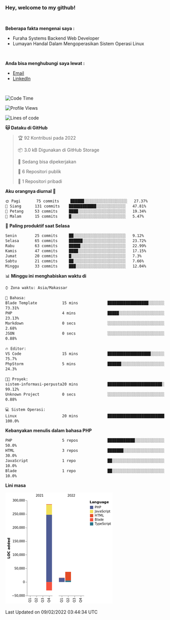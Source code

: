 <h3>Hey, welcome to my github!</h3>

<br>

<p><strong>Beberapa fakta mengenai saya :</strong></p>

<ul>
  <li>Furaha Systems Backend Web Developer</li>
  <li>Lumayan Handal Dalam Mengoperasikan Sistem Operasi Linux</li>
</ul>

<br>

<p><strong>Anda bisa menghubungi saya lewat :</strong></p>

<ul>
  <li><a href="mailto:renaldiapriyanto419@gmail.com">Email</a></li>
  <li><a href="https://www.linkedin.com/in/renaldi-kadang-314314206/">LinkedIn</a></li>
</ul>

<br>

<!--START_SECTION:waka-->
![Code Time](http://img.shields.io/badge/Code%20Time-2%20hrs%2013%20mins-blue)

![Profile Views](http://img.shields.io/badge/Profil%20dilihat-64-blue)

![Lines of code](https://img.shields.io/badge/Sejak%20Hello%20World%20aku%20telah%20menulis-257%20Thousand%20baris%20kode-blue)

**🐱 Dataku di GitHub** 

> 🏆 92 Kontribusi pada 2022
 > 
> 📦 3.0 kB Digunakan di GitHub Storage 
 > 
> 💼 Sedang bisa dipekerjakan
 > 
> 📜 6 Repositori publik 
 > 
> 🔑 1 Repositori pribadi 
 > 
**Aku orangnya diurnal 🐤** 

```text
🌞 Pagi       75 commits     ██████░░░░░░░░░░░░░░░░░░░   27.37% 
🌆 Siang      131 commits    ████████████░░░░░░░░░░░░░   47.81% 
🌃 Petang     53 commits     ████░░░░░░░░░░░░░░░░░░░░░   19.34% 
🌙 Malam      15 commits     █░░░░░░░░░░░░░░░░░░░░░░░░   5.47%

```
📅 **Paling produktif saat Selasa** 

```text
Senin        25 commits     ██░░░░░░░░░░░░░░░░░░░░░░░   9.12% 
Selasa       65 commits     ██████░░░░░░░░░░░░░░░░░░░   23.72% 
Rabu         63 commits     █████░░░░░░░░░░░░░░░░░░░░   22.99% 
Kamis        47 commits     ████░░░░░░░░░░░░░░░░░░░░░   17.15% 
Jumat        20 commits     █░░░░░░░░░░░░░░░░░░░░░░░░   7.3% 
Sabtu        21 commits     ██░░░░░░░░░░░░░░░░░░░░░░░   7.66% 
Minggu       33 commits     ███░░░░░░░░░░░░░░░░░░░░░░   12.04%

```


📊 **Minggu ini menghabiskan waktu di** 

```text
⌚︎ Zona waktu: Asia/Makassar

💬 Bahasa: 
Blade Template           15 mins             ██████████████████░░░░░░░   73.31% 
PHP                      4 mins              █████░░░░░░░░░░░░░░░░░░░░   23.13% 
Markdown                 0 secs              ░░░░░░░░░░░░░░░░░░░░░░░░░   2.68% 
JSON                     0 secs              ░░░░░░░░░░░░░░░░░░░░░░░░░   0.88%

🔥 Editor: 
VS Code                  15 mins             ███████████████████░░░░░░   75.7% 
PhpStorm                 5 mins              ██████░░░░░░░░░░░░░░░░░░░   24.3%

🐱‍💻 Proyek: 
sistem-informasi-perpusta20 mins             ████████████████████████░   99.12% 
Unknown Project          0 secs              ░░░░░░░░░░░░░░░░░░░░░░░░░   0.88%

💻 Sistem Operasi: 
Linux                    20 mins             █████████████████████████   100.0%

```

**Kebanyakan menulis dalam bahasa PHP** 

```text
PHP                      5 repos             ████████████░░░░░░░░░░░░░   50.0% 
HTML                     3 repos             ███████░░░░░░░░░░░░░░░░░░   30.0% 
JavaScript               1 repo              ██░░░░░░░░░░░░░░░░░░░░░░░   10.0% 
Blade                    1 repo              ██░░░░░░░░░░░░░░░░░░░░░░░   10.0%

```


**Lini masa**

![Chart not found](https://raw.githubusercontent.com/Sylent-Sys/Sylent-Sys/main/charts/bar_graph.png) 


 Last Updated on 09/02/2022 03:44:34 UTC
<!--END_SECTION:waka-->
